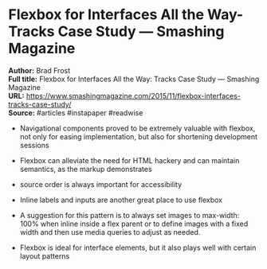 # Flexbox for Interfaces All the Way- Tracks Case Study — Smashing Magazine

**Author:** Brad Frost  
**Full title:** Flexbox for Interfaces All the Way: Tracks Case Study — Smashing Magazine  
**URL:** https://www.smashingmagazine.com/2015/11/flexbox-interfaces-tracks-case-study/  
**Source:** #articles #instapaper #readwise

- Navigational components proved to be extremely valuable with flexbox, not only for easing implementation, but also for shortening development sessions 
   
- Flexbox can alleviate the need for HTML hackery and can maintain semantics, as the markup demonstrates 
   
- source order is always important for accessibility 
   
- Inline labels and inputs are another great place to use flexbox 
   
- A suggestion for this pattern is to always set images to max-width: 100% when inline inside a flex parent or to define images with a fixed width and then use media queries to adjust as needed. 
   
- Flexbox is ideal for interface elements, but it also plays well with certain layout patterns 
   
